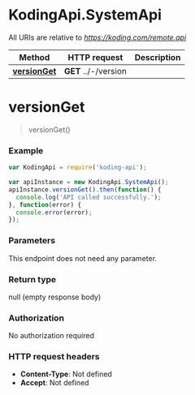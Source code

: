 # KodingApi.SystemApi

All URIs are relative to *https://koding.com/remote.api*

Method | HTTP request | Description
------------- | ------------- | -------------
[**versionGet**](SystemApi.md#versionGet) | **GET** ../-/version | 


<a name="versionGet"></a>
# **versionGet**
> versionGet()



### Example
```javascript
var KodingApi = require('koding-api');

var apiInstance = new KodingApi.SystemApi();
apiInstance.versionGet().then(function() {
  console.log('API called successfully.');
}, function(error) {
  console.error(error);
});

```

### Parameters
This endpoint does not need any parameter.

### Return type

null (empty response body)

### Authorization

No authorization required

### HTTP request headers

 - **Content-Type**: Not defined
 - **Accept**: Not defined

